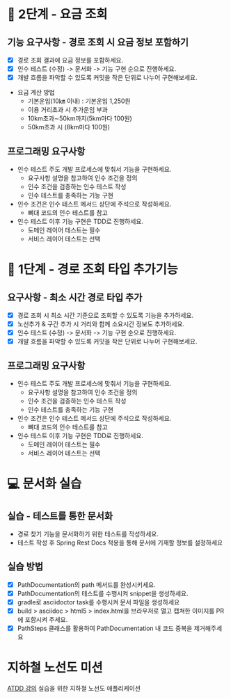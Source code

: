 # 🚀 2단계 - 요금 조회

## 기능 요구사항 - 경로 조회 시 요금 정보 포함하기

- [x] 경로 조회 결과에 요금 정보를 포함하세요.
- [x] 인수 테스트 (수정) -> 문서화 -> 기능 구현 순으로 진행하세요.
- [x] 개발 흐름을 파악할 수 있도록 커밋을 작은 단위로 나누어 구현해보세요.

- 요금 계산 방법
  - 기본운임(10㎞ 이내) : 기본운임 1,250원
  - 이용 거리초과 시 추가운임 부과
  - 10km초과∼50km까지(5km마다 100원)
  - 50km초과 시 (8km마다 100원)

## 프로그래밍 요구사항

- 인수 테스트 주도 개발 프로세스에 맞춰서 기능을 구현하세요.
    - 요구사항 설명을 참고하여 인수 조건을 정의
    - 인수 조건을 검증하는 인수 테스트 작성
    - 인수 테스트를 충족하는 기능 구현
- 인수 조건은 인수 테스트 메서드 상단에 주석으로 작성하세요.
    - 뼈대 코드의 인수 테스트를 참고
- 인수 테스트 이후 기능 구현은 TDD로 진행하세요.
    - 도메인 레이어 테스트는 필수
    - 서비스 레이어 테스트는 선택

# 🚀 1단계 - 경로 조회 타입 추가기능

## 요구사항 - 최소 시간 경로 타입 추가

- [x] 경로 조회 시 최소 시간 기준으로 조회할 수 있도록 기능을 추가하세요.
- [x] 노선추가 & 구간 추가 시 거리와 함께 소요시간 정보도 추가하세요.
- [x] 인수 테스트 (수정) -> 문서화 -> 기능 구현 순으로 진행하세요.
- [x] 개발 흐름을 파악할 수 있도록 커밋을 작은 단위로 나누어 구현해보세요.

## 프로그래밍 요구사항

- 인수 테스트 주도 개발 프로세스에 맞춰서 기능을 구현하세요.
    - 요구사항 설명을 참고하여 인수 조건을 정의
    - 인수 조건을 검증하는 인수 테스트 작성
    - 인수 테스트를 충족하는 기능 구현
- 인수 조건은 인수 테스트 메서드 상단에 주석으로 작성하세요.
    - 뼈대 코드의 인수 테스트를 참고
- 인수 테스트 이후 기능 구현은 TDD로 진행하세요.
    - 도메인 레이어 테스트는 필수
    - 서비스 레이어 테스트는 선택

# 💻 문서화 실습

## 실습 - 테스트를 통한 문서화

- 경로 찾기 기능을 문서화하기 위한 테스트를 작성하세요.
- 테스트 작성 후 Spring Rest Docs 적용을 통해 문서에 기재할 정보를 설정하세요

## 실습 방법

- [x] PathDocumentation의 path 메서드를 완성시키세요.
- [x] PathDocumentation의 테스트를 수행시켜 snippet을 생성하세요.
- [x] gradle로 asciidoctor task를 수행시켜 문서 파일을 생성하세요
- [x] build > asciidoc > html5 > index.html을 브라우저로 열고 캡쳐한 이미지를 PR에 포함시켜 주세요.
- [x] PathSteps 클래스를 활용하여 PathDocumentation 내 코드 중복을 제거해주세요

# 지하철 노선도 미션

[ATDD 강의](https://edu.nextstep.camp/c/R89PYi5H) 실습을 위한 지하철 노선도 애플리케이션